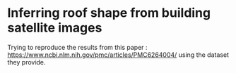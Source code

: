 # Inferring roof shape from building satellite images

Trying to reproduce the results from this paper : https://www.ncbi.nlm.nih.gov/pmc/articles/PMC6264004/ using the dataset they provide. 
